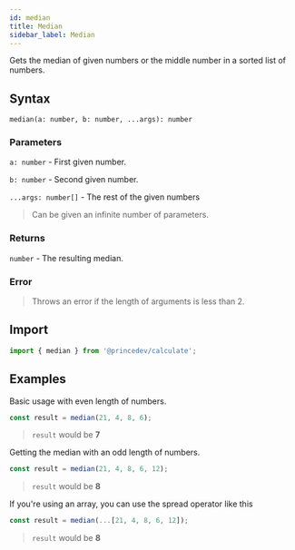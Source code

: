 ```yaml
---
id: median
title: Median
sidebar_label: Median
---
```


Gets the median of given numbers or the middle number in a sorted list of numbers.

## Syntax

`median(a: number, b: number, ...args): number`

### Parameters

`a: number` - First given number.

`b: number` - Second given number.

`...args: number[]` - The rest of the given numbers

> Can be given an infinite number of parameters.

### Returns

`number` - The resulting median.

### Error

> Throws an error if the length of arguments is less than 2.

## Import

```javascript
import { median } from '@princedev/calculate';
```

## Examples

Basic usage with even length of numbers.

```javascript
const result = median(21, 4, 8, 6);
```

> `result` would be **7**

Getting the median with an odd length of numbers.

```javascript
const result = median(21, 4, 8, 6, 12);
```

> `result` would be **8**

If you're using an array, you can use the spread operator like this

```javascript
const result = median(...[21, 4, 8, 6, 12]);
```

> `result` would be **8**
